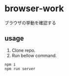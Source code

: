 # browser-work

ブラウザの挙動を確認する

## usage

1. Clone repo.
1. Run bellow command.

```shell
npm i
npm run server
```
